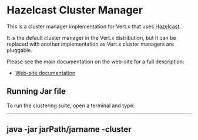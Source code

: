 # Hazelcast Cluster Manager

This is a cluster manager implementation for Vert.x that uses [Hazelcast](http://hazelcast.com).

It is the default cluster manager in the Vert.x distribution, but it can be replaced with another implementation as Vert.x
cluster managers are pluggable.

Please see the main documentation on the web-site for a full description:

* [Web-site documentation](https://vertx.io/docs/vertx-hazelcast/java/)

## Running Jar file

To run the clustering suite, open a terminal and type:

----
java -jar jarPath/jarname -cluster
----
